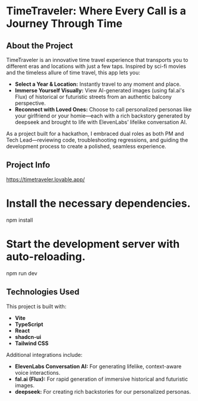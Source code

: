 # TimeTraveler: Where Every Call is a Journey Through Time

## About the Project
TimeTraveler is an innovative time travel experience that transports you to different eras and locations with just a few taps. Inspired by sci-fi movies and the timeless allure of time travel, this app lets you:
- **Select a Year & Location:** Instantly travel to any moment and place.
- **Immerse Yourself Visually:** View AI-generated images (using fal.ai's Flux) of historical or futuristic streets from an authentic balcony perspective.
- **Reconnect with Loved Ones:** Choose to call personalized personas like your girlfriend or your homie—each with a rich backstory generated by deepseek and brought to life with ElevenLabs’ lifelike conversation AI.

As a project built for a hackathon, I embraced dual roles as both PM and Tech Lead—reviewing code, troubleshooting regressions, and guiding the development process to create a polished, seamless experience.

## Project Info
https://timetraveler.lovable.app/

# Install the necessary dependencies.
npm install

#  Start the development server with auto-reloading.
npm run dev

## Technologies Used

This project is built with:

- **Vite**
- **TypeScript**
- **React**
- **shadcn-ui**
- **Tailwind CSS**

Additional integrations include:

- **ElevenLabs Conversation AI:** For generating lifelike, context-aware voice interactions.
- **fal.ai (Flux):** For rapid generation of immersive historical and futuristic images.
- **deepseek:** For creating rich backstories for our personalized personas.
